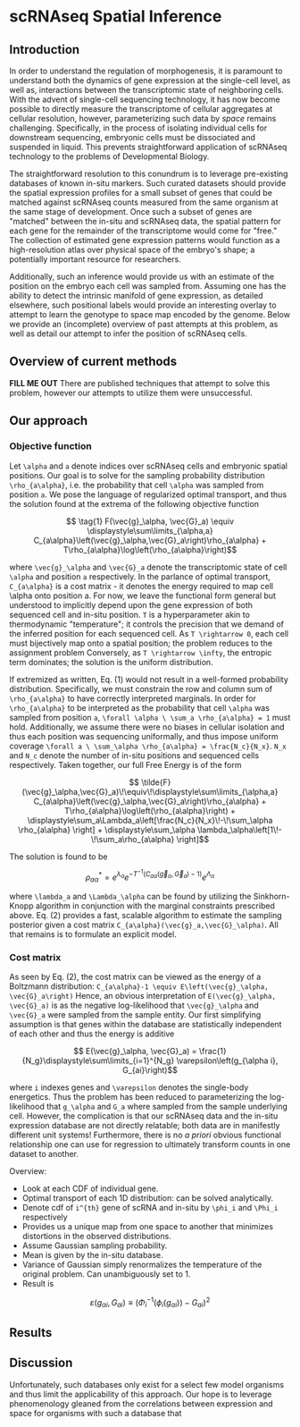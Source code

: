 # scRNAseq Spatial Inference

## Introduction

In order to understand the regulation of morphogenesis, it is paramount to understand both the dynamics of gene expression at the single-cell level, as well as, interactions between the transcriptomic state of neighboring cells.
With the advent of single-cell sequencing technology, it has now become possible to directly measure the transcriptome of cellular aggregates at cellular resolution, however, parameterizing such data by _space_ remains challenging.
Specifically, in the process of isolating individual cells for downstream sequencing, embryonic cells must be dissociated and suspended in liquid.
This prevents straightforward application of scRNAseq technology to the problems of Developmental Biology.

The straightforward resolution to this conundrum is to leverage pre-existing databases of known in-situ markers.
Such curated datasets should provide the spatial expression profiles for a small subset of genes that could be matched against scRNAseq counts measured from the same organism at the same stage of development.
Once such a subset of genes are "matched" between the in-situ and scRNAseq data, the spatial pattern for each gene for the remainder of the transcriptome would come for "free."
The collection of estimated gene expression patterns would function as a high-resolution atlas over physical space of the embryo's shape; a potentially important resource for researchers.

Additionally, such an inference would provide us with an estimate of the position on the embryo each cell was sampled from.
Assuming one has the ability to detect the intrinsic manifold of gene expression, as detailed elsewhere, such positional labels would provide an interesting overlay to attempt to learn the genotype to space map encoded by the genome.
Below we provide an (incomplete) overview of past attempts at this problem, as well as detail our attempt to infer the position of scRNAseq cells.

## Overview of current methods

**FILL ME OUT**
There are published techniques that attempt to solve this problem, however our attempts to utilize them were unsuccessful.

## Our approach

### Objective function
Let ``\alpha`` and ``a`` denote indices over scRNAseq cells and embryonic spatial positions.
Our goal is to solve for the sampling probability distribution ``\rho_{a\alpha}``, i.e. the probability that cell ``\alpha`` was sampled from position ``a``.
We pose the language of regularized optimal transport, and thus the solution found at the extrema of the following objective function
```math
    \tag{1} F(\vec{g}_\alpha, \vec{G}_a) \equiv \displaystyle\sum\limits_{\alpha,a} C_{a\alpha}\left(\vec{g}_\alpha,\vec{G}_a\right)\rho_{a\alpha} + T\rho_{a\alpha}\log\left(\rho_{a\alpha}\right)
```
where ``\vec{g}_\alpha`` and ``\vec{G}_a`` denote the transcriptomic state of cell ``\alpha`` and position ``a`` respectively.
In the parlance of optimal transport, ``C_{a\alpha}`` is a cost matrix - it denotes the energy required to map cell \alpha onto position a.
For now, we leave the functional form general but understood to implicitly depend upon the gene expression of both sequenced cell and in-situ position.
``T`` is a hyperparameter akin to thermodynamic "temperature"; it controls the precision that we demand of the inferred position for each sequenced cell.
As ``T \rightarrow 0``, each cell must bijectively map onto a spatial position; the problem reduces to the assignment problem
Conversely, as ``T \rightarrow \infty``, the entropic term dominates; the solution is the uniform distribution.

If extremized as written, Eq. (1) would not result in a well-formed probability distribution.
Specifically, we must constrain the row and column sum of ``\rho_{a\alpha}`` to have correctly interpreted marginals.
In order for ``\rho_{a\alpha}`` to be interpreted as the probability that cell ``\alpha`` was sampled from position ``a``, ``\forall \alpha \ \sum_a \rho_{a\alpha} = 1`` must hold.
Additionally, we assume there were no biases in cellular isolation and thus each position was sequencing uniformally, and thus impose uniform coverage ``\forall a \ \sum_\alpha \rho_{a\alpha} = \frac{N_c}{N_x}``.
``N_x`` and ``N_c`` denote the number of in-situ positions and sequenced cells respectively.
Taken together, our full Free Energy is of the form
```math
    \tilde{F}(\vec{g}_\alpha,\vec{G}_a)\!\equiv\!\displaystyle\sum\limits_{\alpha,a} C_{a\alpha}\left(\vec{g}_\alpha,\vec{G}_a\right)\rho_{a\alpha} + T\rho_{a\alpha}\log\left(\rho_{a\alpha}\right) + \displaystyle\sum_a\Lambda_a\left[\frac{N_c}{N_x}\!-\!\sum_\alpha \rho_{a\alpha} \right] + \displaystyle\sum_\alpha \lambda_\alpha\left[1\!-\!\sum_a\rho_{a\alpha} \right]
```

The solution is found to be
```math
    \tag{2} \rho_{a\alpha}^* = e^{\lambda_a} e^{-T^{-1}\left(C_{a\alpha}\left(\vec{g}_\alpha,\vec{G}_a\right)-1\right)} e^{\Lambda_\alpha}
```
where ``\lambda_a`` and ``\Lambda_\alpha`` can be found by utilizing the Sinkhorn-Knopp algorithm in conjunction with the marginal constraints prescribed above.
Eq. (2) provides a fast, scalable algorithm to estimate the sampling posterior given a cost matrix ``C_{a\alpha}(\vec{g}_a,\vec{G}_\alpha)``.
All that remains is to formulate an explicit model.

### Cost matrix
As seen by Eq. (2), the cost matrix can be viewed as the energy of a Boltzmann distribution: ``C_{a\alpha}-1 \equiv E\left(\vec{g}_\alpha, \vec{G}_a\right)``
Hence, an obvious interpretation of ``E(\vec{g}_\alpha, \vec{G}_a)`` is as the negative log-likelihood that ``\vec{g}_\alpha`` and ``\vec{G}_a`` were sampled from the sample entity.
Our first simplifying assumption is that genes within the database are statistically independent of each other and thus the energy is additive
```math
    E(\vec{g}_\alpha, \vec{G}_a) = \frac{1}{N_g}\displaystyle\sum\limits_{i=1}^{N_g} \varepsilon\left(g_{\alpha i}, G_{ai}\right)
```
where ``i`` indexes genes and ``\varepsilon`` denotes the single-body energetics.
Thus the problem has been reduced to parameterizing the log-likelihood that ``g_\alpha`` and ``G_a`` where sampled from the sample underlying cell.
However, the complication is that our scRNAseq data and the in-situ expression database are not directly relatable; both data are in manifestly different unit systems!
Furthermore, there is no _a priori_ obvious functional relationship one can use for regression to ultimately transform counts in one dataset to another.

Overview:
+ Look at each CDF of individual gene.
+ Optimal transport of each 1D distribution: can be solved analytically.
+ Denote cdf of ``i^{th}`` gene of scRNA and in-situ by ``\phi_i`` and ``\Phi_i`` respectively
+ Provides us a unique map from one space to another that minimizes distortions in the observed distributions.
+ Assume Gaussian sampling probability.
+ Mean is given by the in-situ database.
+ Variance of Gaussian simply renormalizes the temperature of the original problem. Can unambiguously set to 1.
+ Result is
```math
    \varepsilon\left(g_{\alpha i}, G_{ai}\right) \equiv \left(\Phi^{-1}_i\left(\phi_i\left(g_{\alpha i}\right)\right) - G_{ai}\right)^2
```

## Results

## Discussion

Unfortunately, such databases only exist for a select few model organisms and thus limit the applicability of this approach.
Our hope is to leverage phenomenology gleaned from the correlations between expression and space for organisms with such a database that 
